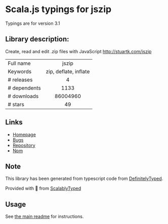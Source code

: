 
# Scala.js typings for jszip

Typings are for version 3.1

## Library description:
Create, read and edit .zip files with JavaScript http://stuartk.com/jszip

|                    |                 |
| ------------------ | :-------------: |
| Full name          | jszip |
| Keywords           | zip, deflate, inflate |
| # releases         | 4 |
| # dependents       | 1133 |
| # downloads        | 86004960 |
| # stars            | 49 |

## Links
- [Homepage](https://github.com/Stuk/jszip#readme)
- [Bugs](https://github.com/Stuk/jszip/issues)
- [Repository](https://github.com/Stuk/jszip)
- [Npm](https://www.npmjs.com/package/jszip)
    


## Note
This library has been generated from typescript code from [DefinitelyTyped](https://definitelytyped.org).

Provided with :purple_heart: from [ScalablyTyped](https://github.com/oyvindberg/ScalablyTyped)

## Usage
See [the main readme](../../readme.md) for instructions.


